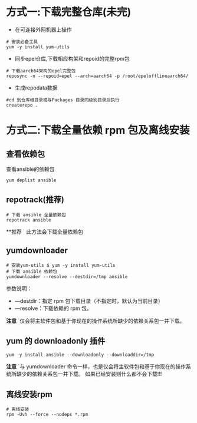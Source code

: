 # 方式一:下载完整仓库(未完)

- 在可连接外网机器上操作
```shell
# 安装必备工具
yum -y install yum-utils

```

- 同步epel仓库,下载相应构架和repoid的完整rpm包
```shell
# 下载aarch64架构的epel完整包
reposync -n --repoid=epel --arch=aarch64 -p /root/epelofflineaarch64/

```
- 生成repodata数据
```shell
#cd 到仓库根目录或与Packages 目录同级别目录后执行
createrepo .
```

# 方式二:下载全量依赖 rpm 包及离线安装

## 查看依赖包

查看ansible的依赖包

```shell
yum deplist ansible 

```

## **repotrack**(推荐)

```shell
# 下载 ansible 全量依赖包 
repotrack ansible

```
**推荐
` 此方法会下载全量依赖包

##  yumdownloader

```shell
# 安装yum-utils $ yum -y install yum-utils 
# 下载 ansible 依赖包 
yumdownloader --resolve --destdir=/tmp ansible
```

参数说明：

- —destdir：指定 rpm 包下载目录（不指定时，默认为当前目录）
- —resolve：下载依赖的 rpm 包。

**注意**
`仅会将主软件包和基于你现在的操作系统所缺少的依赖关系包一并下载。

## yum 的 downloadonly 插件

```shell
yum -y install ansible --downloadonly --downloaddir=/tmp
```
**注意**
`与 yumdownloader 命令一样，也是仅会将主软件包和基于你现在的操作系统所缺少的依赖关系包一并下载。 如果已经安装则什么都不会下载!!!

## 离线安装rpm

```shell
# 离线安装 
rpm -Uvh --force --nodeps *.rpm
```
